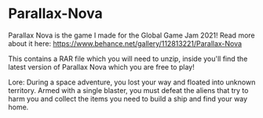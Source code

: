 # Parallax-Nova
Parallax Nova is the game I made for the Global Game Jam 2021! 
Read more about it here: https://www.behance.net/gallery/112813221/Parallax-Nova 
	
This contains a RAR file which you will need to unzip, inside you'll find the latest version of Parallax Nova which you are free to play!

Lore:
During a space adventure, you lost your way and floated into unknown territory. Armed with a single blaster, you must defeat the aliens that try to harm you and collect the items you need to build a ship and find your way home.
